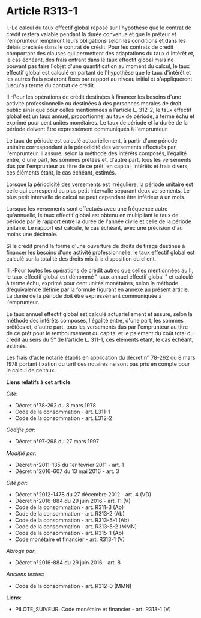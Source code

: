 # Article R313-1

I.-Le calcul du taux effectif global repose sur l'hypothèse que le contrat de crédit restera valable pendant la durée
convenue et que le prêteur et l'emprunteur rempliront leurs obligations selon les conditions et dans les délais précisés dans
le contrat de crédit. Pour les contrats de crédit comportant des clauses qui permettent des adaptations du taux d'intérêt et,
le cas échéant, des frais entrant dans le taux effectif global mais ne pouvant pas faire l'objet d'une quantification au
moment du calcul, le taux effectif global est calculé en partant de l'hypothèse que le taux d'intérêt et les autres frais
resteront fixes par rapport au niveau initial et s'appliqueront jusqu'au terme du contrat de crédit. 

II.-Pour les opérations de crédit destinées à financer les besoins d'une activité professionnelle ou destinées à des
personnes morales de droit public ainsi que pour celles mentionnées à l'article L. 312-2, le taux effectif global est un taux
annuel, proportionnel au taux de période, à terme échu et exprimé pour cent unités monétaires. Le taux de période et la durée
de la période doivent être expressément communiqués à l'emprunteur. 

Le taux de période est calculé actuariellement, à partir d'une période unitaire correspondant à la périodicité des versements
effectués par l'emprunteur. Il assure, selon la méthode des intérêts composés, l'égalité entre, d'une part, les sommes
prêtées et, d'autre part, tous les versements dus par l'emprunteur au titre de ce prêt, en capital, intérêts et frais divers,
ces éléments étant, le cas échéant, estimés. 

Lorsque la périodicité des versements est irrégulière, la période unitaire est celle qui correspond au plus petit intervalle
séparant deux versements. Le plus petit intervalle de calcul ne peut cependant être inférieur à un mois. 

Lorsque les versements sont effectués avec une fréquence autre qu'annuelle, le taux effectif global est obtenu en multipliant
le taux de période par le rapport entre la durée de l'année civile et celle de la période unitaire. Le rapport est calculé,
le cas échéant, avec une précision d'au moins une décimale. 

Si le crédit prend la forme d'une ouverture de droits de tirage destinée à financer les besoins d'une activité
professionnelle, le taux effectif global est calculé sur la totalité des droits mis à la disposition du client. 

III.-Pour toutes les opérations de crédit autres que celles mentionnées au II, le taux effectif global est dénommé " taux
annuel effectif global " et calculé à terme échu, exprimé pour cent unités monétaires, selon la méthode d'équivalence définie
par la formule figurant en annexe au présent article. La durée de la période doit être expressément communiquée à
l'emprunteur. 

Le taux annuel effectif global est calculé actuariellement et assure, selon la méthode des intérêts composés, l'égalité
entre, d'une part, les sommes prêtées et, d'autre part, tous les versements dus par l'emprunteur au titre de ce prêt pour le
remboursement du capital et le paiement du coût total du crédit au sens du 5° de l'article L. 311-1, ces éléments étant, le
cas échéant, estimés. 

Les frais d'acte notarié établis en application du décret n° 78-262 du 8 mars 1978 portant fixation du tarif des notaires ne
sont pas pris en compte pour le calcul de ce taux.

**Liens relatifs à cet article**

_Cite_:

  - Décret n°78-262 du 8 mars 1978
  - Code de la consommation - art. L311-1
  - Code de la consommation - art. L312-2

_Codifié par_:

  - Décret n°97-298 du 27 mars 1997

_Modifié par_:

  - Décret n°2011-135 du 1er février 2011 - art. 1
  - Décret n°2016-607 du 13 mai 2016 - art. 3

_Cité par_:

  - Décret n°2012-1478 du 27 décembre 2012 - art. 4 (VD)
  - Décret n°2016-884 du 29 juin 2016 - art. 11 (V)
  - Code de la consommation - art. R311-3 (Ab)
  - Code de la consommation - art. R313-2 (Ab)
  - Code de la consommation - art. R313-5-1 (Ab)
  - Code de la consommation - art. R313-5-2 (MMN)
  - Code de la consommation - art. R315-1 (Ab)
  - Code monétaire et financier - art. R313-1 (V)

_Abrogé par_:

  - Décret n°2016-884 du 29 juin 2016 - art. 8

_Anciens textes_:

  - Code de la consommation - art. R312-0 (MMN)

**Liens**:

  - PILOTE_SUIVEUR: Code monétaire et financier - art. R313-1 (V)
